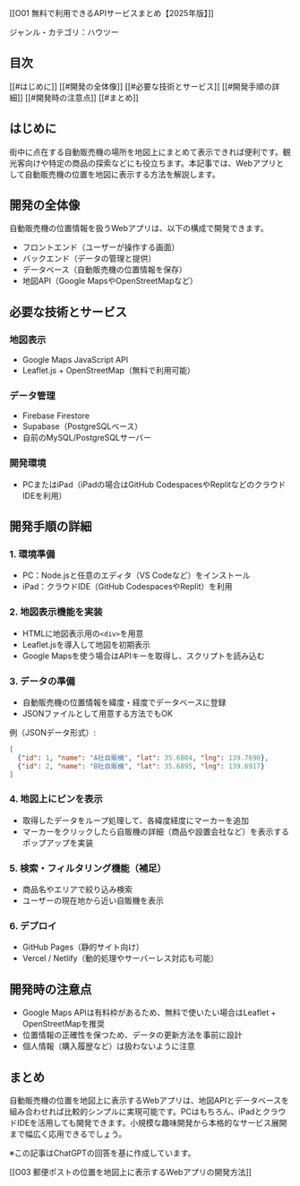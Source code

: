 [[O01 無料で利用できるAPIサービスまとめ【2025年版】]]

ジャンル・カテゴリ：ハウツー

## 目次
[[#はじめに]]
[[#開発の全体像]]
[[#必要な技術とサービス]]
[[#開発手順の詳細]]
[[#開発時の注意点]]
[[#まとめ]]

## はじめに
街中に点在する自動販売機の場所を地図上にまとめて表示できれば便利です。観光客向けや特定の商品の探索などにも役立ちます。本記事では、Webアプリとして自動販売機の位置を地図に表示する方法を解説します。

## 開発の全体像
自動販売機の位置情報を扱うWebアプリは、以下の構成で開発できます。
- フロントエンド（ユーザーが操作する画面）
- バックエンド（データの管理と提供）
- データベース（自動販売機の位置情報を保存）
- 地図API（Google MapsやOpenStreetMapなど）

## 必要な技術とサービス
### 地図表示
- Google Maps JavaScript API  
- Leaflet.js + OpenStreetMap（無料で利用可能）

### データ管理
- Firebase Firestore  
- Supabase（PostgreSQLベース）  
- 自前のMySQL/PostgreSQLサーバー

### 開発環境
- PCまたはiPad（iPadの場合はGitHub CodespacesやReplitなどのクラウドIDEを利用）

## 開発手順の詳細
### 1. 環境準備
- PC：Node.jsと任意のエディタ（VS Codeなど）をインストール  
- iPad：クラウドIDE（GitHub CodespacesやReplit）を利用

### 2. 地図表示機能を実装
- HTMLに地図表示用の`<div>`を用意  
- Leaflet.jsを導入して地図を初期表示  
- Google Mapsを使う場合はAPIキーを取得し、スクリプトを読み込む

### 3. データの準備
- 自動販売機の位置情報を緯度・経度でデータベースに登録  
- JSONファイルとして用意する方法でもOK

例（JSONデータ形式）:
```json
[
  {"id": 1, "name": "A社自販機", "lat": 35.6804, "lng": 139.7690},
  {"id": 2, "name": "B社自販機", "lat": 35.6895, "lng": 139.6917}
]
```

### 4. 地図上にピンを表示
- 取得したデータをループ処理して、各緯度経度にマーカーを追加  
- マーカーをクリックしたら自販機の詳細（商品や設置会社など）を表示するポップアップを実装

### 5. 検索・フィルタリング機能（補足）
- 商品名やエリアで絞り込み検索  
- ユーザーの現在地から近い自販機を表示

### 6. デプロイ
- GitHub Pages（静的サイト向け）  
- Vercel / Netlify（動的処理やサーバーレス対応も可能）

## 開発時の注意点
- Google Maps APIは有料枠があるため、無料で使いたい場合はLeaflet + OpenStreetMapを推奨  
- 位置情報の正確性を保つため、データの更新方法を事前に設計  
- 個人情報（購入履歴など）は扱わないように注意  

## まとめ
自動販売機の位置を地図上に表示するWebアプリは、地図APIとデータベースを組み合わせれば比較的シンプルに実現可能です。PCはもちろん、iPadとクラウドIDEを活用しても開発できます。小規模な趣味開発から本格的なサービス展開まで幅広く応用できるでしょう。

※この記事はChatGPTの回答を基に作成しています。

[[O03 郵便ポストの位置を地図上に表示するWebアプリの開発方法]]